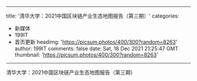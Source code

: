 
---
title: '清华大学：2021中国区块链产业生态地图报告（第三期）'
categories: 
 - 新媒体
 - 199IT
 - 首页更新
headimg: 'https://picsum.photos/400/300?random=8263'
author: 199IT
comments: false
date: Sat, 18 Dec 2021 21:25:47 GMT
thumbnail: 'https://picsum.photos/400/300?random=8263'
---

<div>   
清华大学：2021中国区块链产业生态地图报告（第三期）  
</div>
            